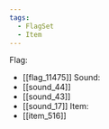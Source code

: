 ```yaml
---
tags:
  - FlagSet
  - Item
---
```

Flag:
- [[flag_11475]]
Sound:
- [[sound_44]]
- [[sound_43]]
- [[sound_17]]
Item:
- [[item_516]]

